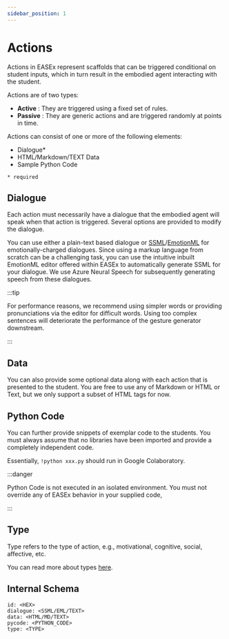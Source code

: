 ```yaml
---
sidebar_position: 1
---
```


# Actions

Actions in EASEx represent scaffolds that can be triggered conditional on student inputs, which in turn result in the embodied agent interacting with the student. 

Actions are of two types:
- __Active__ : They are triggered using a fixed set of rules.
- __Passive__ : They are generic actions and are triggered randomly at points in time.

Actions can consist of one or more of the following elements:

- Dialogue*
- HTML/Markdown/TEXT Data
- Sample Python Code

`* required`

## Dialogue

Each action must necessarily have a dialogue that the embodied agent will speak when that action is triggered. Several options are provided to modify the dialogue.

You can use either a plain-text based dialogue or [SSML](https://www.w3.org/TR/speech-synthesis/)/[EmotionML](https://www.w3.org/TR/emotionml/) for emotionally-charged dialogues. Since using a markup language from scratch can be a challenging task, you can use the intuitive inbuilt EmotionML editor offered within EASEx to automatically generate SSML for your dialogue. We use Azure Neural Speech for subsequently generating speech from these dialogues. 

:::tip

For performance reasons, we recommend using simpler words or providing pronunciations via the editor for difficult words. Using too complex sentences will deteriorate the performance of the gesture generator downstream.

:::

## Data

You can also provide some optional data along with each action that is presented to the student. You are free to use any of Markdown or HTML or Text, but we only support a subset of HTML tags for now.


## Python Code

You can further provide snippets of exemplar code to the students. You must always assume that no libraries have been imported and provide a completely independent code.

Essentially, `!python xxx.py` should run in Google Colaboratory.

:::danger

Python Code is not executed in an isolated environment. You must not override any of EASEx behavior in your supplied code,

:::

## Type

Type refers to the type of action, e.g., motivational, cognitive, social, affective, etc.

You can read more about types [here](types).

## Internal Schema

```
id: <HEX>
dialogue: <SSML/EML/TEXT>
data: <HTML/MD/TEXT>
pycode: <PYTHON_CODE>
type: <TYPE>
```